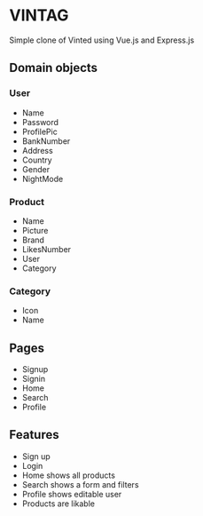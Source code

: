 # VINTAG

Simple clone of Vinted using Vue.js and Express.js

## Domain objects

### User

* Name
* Password
* ProfilePic
* BankNumber
* Address
* Country
* Gender
* NightMode

### Product

* Name
* Picture
* Brand
* LikesNumber
* User
* Category

### Category

* Icon
* Name

## Pages

* Signup
* Signin
* Home
* Search
* Profile

## Features

* Sign up
* Login
* Home shows all products
* Search shows a form and filters
* Profile shows editable user
* Products are likable
